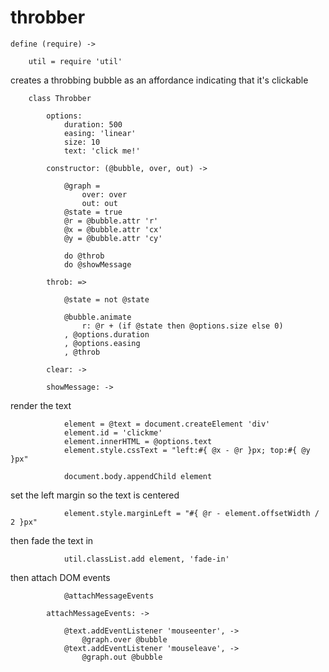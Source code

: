 throbber
========
	
	define (require) ->
		
		util = require 'util'

creates a throbbing bubble as an affordance indicating that it's clickable

		class Throbber

			options:
				duration: 500
				easing: 'linear'
				size: 10
				text: 'click me!'

			constructor: (@bubble, over, out) ->

				@graph =
					over: over
					out: out
				@state = true
				@r = @bubble.attr 'r'
				@x = @bubble.attr 'cx'
				@y = @bubble.attr 'cy'

				do @throb
				do @showMessage

			throb: =>

				@state = not @state

				@bubble.animate
					r: @r + (if @state then @options.size else 0)
				, @options.duration
				, @options.easing
				, @throb

			clear: ->

			showMessage: ->

render the text

				element = @text = document.createElement 'div'
				element.id = 'clickme'
				element.innerHTML = @options.text
				element.style.cssText = "left:#{ @x - @r }px; top:#{ @y }px"

				document.body.appendChild element

set the left margin so the text is centered

				element.style.marginLeft = "#{ @r - element.offsetWidth / 2 }px"

then fade the text in

				util.classList.add element, 'fade-in'

then attach DOM events

				@attachMessageEvents

			attachMessageEvents: ->

				@text.addEventListener 'mouseenter', ->
					@graph.over @bubble
				@text.addEventListener 'mouseleave', ->
					@graph.out @bubble